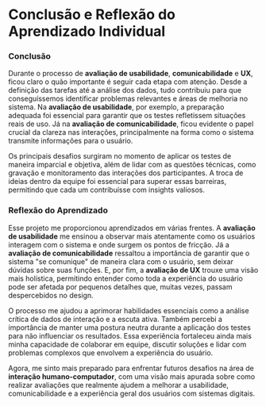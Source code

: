 # Conclusão e Reflexão do Aprendizado Individual

### Conclusão

Durante o processo de **avaliação de usabilidade**, **comunicabilidade** e **UX**, ficou claro o quão importante é seguir cada etapa com atenção. Desde a definição das tarefas até a análise dos dados, tudo contribuiu para que conseguíssemos identificar problemas relevantes e áreas de melhoria no sistema. Na **avaliação de usabilidade**, por exemplo, a preparação adequada foi essencial para garantir que os testes refletissem situações reais de uso. Já na **avaliação de comunicabilidade**, ficou evidente o papel crucial da clareza nas interações, principalmente na forma como o sistema transmite informações para o usuário.

Os principais desafios surgiram no momento de aplicar os testes de maneira imparcial e objetiva, além de lidar com as questões técnicas, como gravação e monitoramento das interações dos participantes. A troca de ideias dentro da equipe foi essencial para superar essas barreiras, permitindo que cada um contribuísse com insights valiosos.

### Reflexão do Aprendizado

Esse projeto me proporcionou aprendizados em várias frentes. A **avaliação de usabilidade** me ensinou a observar mais atentamente como os usuários interagem com o sistema e onde surgem os pontos de fricção. Já a **avaliação de comunicabilidade** ressaltou a importância de garantir que o sistema "se comunique" de maneira clara com o usuário, sem deixar dúvidas sobre suas funções. E, por fim, a **avaliação de UX** trouxe uma visão mais holística, permitindo entender como toda a experiência do usuário pode ser afetada por pequenos detalhes que, muitas vezes, passam despercebidos no design.

O processo me ajudou a aprimorar habilidades essenciais como a análise crítica de dados de interação e a escuta ativa. Também percebi a importância de manter uma postura neutra durante a aplicação dos testes para não influenciar os resultados. Essa experiência fortaleceu ainda mais minha capacidade de colaborar em equipe, discutir soluções e lidar com problemas complexos que envolvem a experiência do usuário.

Agora, me sinto mais preparado para enfrentar futuros desafios na área de **interação humano-computador**, com uma visão mais apurada sobre como realizar avaliações que realmente ajudem a melhorar a usabilidade, comunicabilidade e a experiência geral dos usuários com sistemas digitais.
